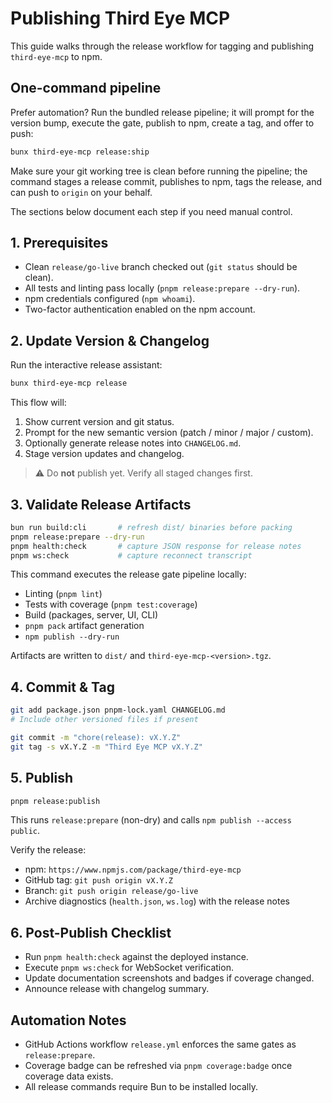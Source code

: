 # Publishing Third Eye MCP

This guide walks through the release workflow for tagging and publishing `third-eye-mcp` to npm.

## One-command pipeline

Prefer automation? Run the bundled release pipeline; it will prompt for the version bump, execute the gate, publish to npm, create a tag, and offer to push:

```bash
bunx third-eye-mcp release:ship
```

Make sure your git working tree is clean before running the pipeline; the command stages a release commit, publishes to npm, tags the release, and can push to `origin` on your behalf.

The sections below document each step if you need manual control.

## 1. Prerequisites

- Clean `release/go-live` branch checked out (`git status` should be clean).
- All tests and linting pass locally (`pnpm release:prepare --dry-run`).
- npm credentials configured (`npm whoami`).
- Two-factor authentication enabled on the npm account.

## 2. Update Version & Changelog

Run the interactive release assistant:

```bash
bunx third-eye-mcp release
```

This flow will:

1. Show current version and git status.
2. Prompt for the new semantic version (patch / minor / major / custom).
3. Optionally generate release notes into `CHANGELOG.md`.
4. Stage version updates and changelog.

> ⚠️ Do **not** publish yet. Verify all staged changes first.

## 3. Validate Release Artifacts

```bash
bun run build:cli       # refresh dist/ binaries before packing
pnpm release:prepare --dry-run
pnpm health:check       # capture JSON response for release notes
pnpm ws:check           # capture reconnect transcript
```

This command executes the release gate pipeline locally:

- Linting (`pnpm lint`)
- Tests with coverage (`pnpm test:coverage`)
- Build (packages, server, UI, CLI)
- `pnpm pack` artifact generation
- `npm publish --dry-run`

Artifacts are written to `dist/` and `third-eye-mcp-<version>.tgz`.

## 4. Commit & Tag

```bash
git add package.json pnpm-lock.yaml CHANGELOG.md
# Include other versioned files if present

git commit -m "chore(release): vX.Y.Z"
git tag -s vX.Y.Z -m "Third Eye MCP vX.Y.Z"
```

## 5. Publish

```bash
pnpm release:publish
```

This runs `release:prepare` (non-dry) and calls `npm publish --access public`.

Verify the release:

- npm: `https://www.npmjs.com/package/third-eye-mcp`
- GitHub tag: `git push origin vX.Y.Z`
- Branch: `git push origin release/go-live`
- Archive diagnostics (`health.json`, `ws.log`) with the release notes

## 6. Post-Publish Checklist

- Run `pnpm health:check` against the deployed instance.
- Execute `pnpm ws:check` for WebSocket verification.
- Update documentation screenshots and badges if coverage changed.
- Announce release with changelog summary.

## Automation Notes

- GitHub Actions workflow `release.yml` enforces the same gates as `release:prepare`.
- Coverage badge can be refreshed via `pnpm coverage:badge` once coverage data exists.
- All release commands require Bun to be installed locally.

